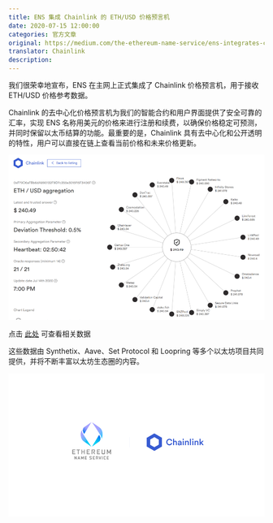 ```yaml
---
title: ENS 集成 Chainlink 的 ETH/USD 价格预言机
date: 2020-07-15 12:00:00
categories: 官方文章
original: https://medium.com/the-ethereum-name-service/ens-integrates-chainlink-eth-usd-price-oracle-183e64a05d89
translator: Chainlink
description: 
---
```


我们很荣幸地宣布，ENS 在主网上正式集成了 Chainlink 价格预言机，用于接收 ETH/USD 价格参考数据。

Chainlink 的去中心化价格预言机为我们的智能合约和用户界面提供了安全可靠的汇率，实现 ENS 名称用美元的价格来进行注册和续费，以确保价格稳定可预测，并同时保留以太币结算的功能。最重要的是，Chainlink 具有去中心化和公开透明的特性，用户可以直接在链上查看当前价格和未来价格更新。

![](/images/news/2020-07-15-ens-integrates-chainlink-eth-usd-price-oracle/01.png)

点击 [此处](https://feeds.chain.link/eth-usd) 可查看相关数据

这些数据由 Synthetix、Aave、Set Protocol 和 Loopring 等多个以太坊项目共同提供，并将不断丰富以太坊生态圈的内容。

![](/images/news/2020-07-15-ens-integrates-chainlink-eth-usd-price-oracle/02.png)
